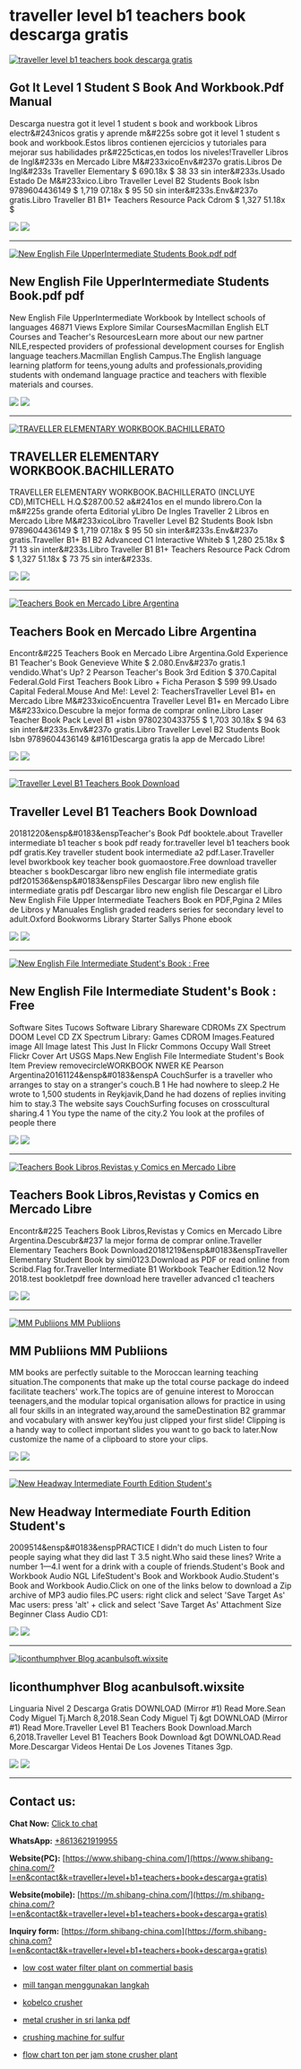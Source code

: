 # traveller level b1 teachers book descarga gratis

<a href="https://swt.shibang-china.com/?l=en&img&k=traveller+level+b1+teachers+book+descarga+gratis" target="_blank">![traveller level b1 teachers book descarga gratis](http://static.shibang-china.com/all-800x300/99.jpg)</a>

## Got It Level 1 Student S Book And Workbook.Pdf Manual
Descarga nuestra got it level 1 student s book and workbook Libros electr&#243nicos gratis y aprende m&#225s sobre got it level 1 student s book and workbook.Estos libros contienen ejercicios y tutoriales para mejorar sus habilidades pr&#225cticas,en todos los niveles!Traveller Libros de Ingl&#233s en Mercado Libre M&#233xicoEnv&#237o gratis.Libros De Ingl&#233s Traveller Elementary $ 690.18x $ 38 33 sin inter&#233s.Usado Estado De M&#233xico.Libro Traveller Level B2 Students Book Isbn 9789604436149 $ 1,719 07.18x $ 95 50 sin inter&#233s.Env&#237o gratis.Libro Traveller B1 B1+ Teachers Resource Pack Cdrom $ 1,327 51.18x $


<a href="https://whatsapp.shibangsoft.com/WhatsApp.php" target="_blank" title="WhatsApp">![](http://static.shibang-china.com/icon/whatsapp.png)</a> <a href="https://swt.shibang-china.com/?l=en&icon&k=traveller+level+b1+teachers+book+descarga+gratis" target="_blank">![](http://static.shibang-china.com/icon/chat-en.png)</a>

---

<a href="https://swt.shibang-china.com/?l=en&img&k=traveller+level+b1+teachers+book+descarga+gratis" target="_blank">![New English File UpperIntermediate Students Book.pdf pdf](http://static.shibang-china.com/all-800x300/1144.jpg)</a>

## New English File UpperIntermediate Students Book.pdf pdf
New English File UpperIntermediate Workbook by Intellect schools of languages 46871 Views Explore Similar CoursesMacmillan English ELT Courses and Teacher's ResourcesLearn more about our new partner NILE,respected providers of professional development courses for English language teachers.Macmillan English Campus.The English language learning platform for teens,young adults and professionals,providing students with ondemand language practice and teachers with flexible materials and courses.


<a href="https://whatsapp.shibangsoft.com/WhatsApp.php" target="_blank" title="WhatsApp">![](http://static.shibang-china.com/icon/whatsapp.png)</a> <a href="https://swt.shibang-china.com/?l=en&icon&k=traveller+level+b1+teachers+book+descarga+gratis" target="_blank">![](http://static.shibang-china.com/icon/chat-en.png)</a>

---

<a href="https://swt.shibang-china.com/?l=en&img&k=traveller+level+b1+teachers+book+descarga+gratis" target="_blank">![TRAVELLER ELEMENTARY WORKBOOK.BACHILLERATO](http://static.shibang-china.com/all-800x300/1136.jpg)</a>

## TRAVELLER ELEMENTARY WORKBOOK.BACHILLERATO
TRAVELLER ELEMENTARY WORKBOOK.BACHILLERATO (INCLUYE CD),MITCHELL H.Q.$287.00.52 a&#241os en el mundo librero.Con la m&#225s grande oferta Editorial yLibro De Ingles Traveller 2 Libros en Mercado Libre M&#233xicoLibro Traveller Level B2 Students Book Isbn 9789604436149 $ 1,719 07.18x $ 95 50 sin inter&#233s.Env&#237o gratis.Traveller B1+ B1 B2 Advanced C1 Interactive Whiteb $ 1,280 25.18x $ 71 13 sin inter&#233s.Libro Traveller B1 B1+ Teachers Resource Pack Cdrom $ 1,327 51.18x $ 73 75 sin inter&#233s.


<a href="https://whatsapp.shibangsoft.com/WhatsApp.php" target="_blank" title="WhatsApp">![](http://static.shibang-china.com/icon/whatsapp.png)</a> <a href="https://swt.shibang-china.com/?l=en&icon&k=traveller+level+b1+teachers+book+descarga+gratis" target="_blank">![](http://static.shibang-china.com/icon/chat-en.png)</a>

---

<a href="https://swt.shibang-china.com/?l=en&img&k=traveller+level+b1+teachers+book+descarga+gratis" target="_blank">![Teachers Book en Mercado Libre Argentina](http://static.shibang-china.com/all-800x300/273.jpg)</a>

## Teachers Book en Mercado Libre Argentina
Encontr&#225 Teachers Book en Mercado Libre Argentina.Gold Experience B1 Teacher's Book Genevieve White $ 2.080.Env&#237o gratis.1 vendido.What's Up? 2 Pearson Teacher's Book 3rd Edition $ 370.Capital Federal.Gold First Teachers Book Libro + Ficha Perason $ 599 99.Usado Capital Federal.Mouse And Me!: Level 2: TeachersTraveller Level B1+ en Mercado Libre M&#233xicoEncuentra Traveller Level B1+ en Mercado Libre M&#233xico.Descubre la mejor forma de comprar online.Libro Laser Teacher Book Pack Level B1 +isbn 9780230433755 $ 1,703 30.18x $ 94 63 sin inter&#233s.Env&#237o gratis.Libro Traveller Level B2 Students Book Isbn 9789604436149 &#161Descarga gratis la app de Mercado Libre!


<a href="https://whatsapp.shibangsoft.com/WhatsApp.php" target="_blank" title="WhatsApp">![](http://static.shibang-china.com/icon/whatsapp.png)</a> <a href="https://swt.shibang-china.com/?l=en&icon&k=traveller+level+b1+teachers+book+descarga+gratis" target="_blank">![](http://static.shibang-china.com/icon/chat-en.png)</a>

---

<a href="https://swt.shibang-china.com/?l=en&img&k=traveller+level+b1+teachers+book+descarga+gratis" target="_blank">![Traveller Level B1 Teachers Book Download](http://static.shibang-china.com/all-800x300/1148.jpg)</a>

## Traveller Level B1 Teachers Book Download
20181220&ensp&#0183&enspTeacher's Book Pdf booktele.about Traveller intermediate b1 teacher s book pdf ready for.traveller level b1 teachers book pdf gratis.Key traveller student book intermediate a2 pdf.Laser.Traveller level bworkbook key teacher book guomaostore.Free download traveller bteacher s bookDescargar libro new english file intermediate gratis pdf201536&ensp&#0183&enspFiles Descargar libro new english file intermediate gratis pdf Descargar libro new english file Descargar el Libro New English File Upper Intermediate Teachers Book en PDF,Pgina 2 Miles de Libros y Manuales English graded readers series for secondary level to adult.Oxford Bookworms Library Starter Sallys Phone ebook


<a href="https://whatsapp.shibangsoft.com/WhatsApp.php" target="_blank" title="WhatsApp">![](http://static.shibang-china.com/icon/whatsapp.png)</a> <a href="https://swt.shibang-china.com/?l=en&icon&k=traveller+level+b1+teachers+book+descarga+gratis" target="_blank">![](http://static.shibang-china.com/icon/chat-en.png)</a>

---

<a href="https://swt.shibang-china.com/?l=en&img&k=traveller+level+b1+teachers+book+descarga+gratis" target="_blank">![New English File Intermediate Student's Book : Free](http://static.shibang-china.com/all-800x300/1041.jpg)</a>

## New English File Intermediate Student's Book : Free
Software Sites Tucows Software Library Shareware CDROMs ZX Spectrum DOOM Level CD ZX Spectrum Library: Games CDROM Images.Featured image All Image latest This Just In Flickr Commons Occupy Wall Street Flickr Cover Art USGS Maps.New English File Intermediate Student's Book Item Preview removecircleWORKBOOK NWER KE Pearson Argentina20161124&ensp&#0183&enspA CouchSurfer is a traveller who arranges to stay on a stranger's couch.B 1 He had nowhere to sleep.2 He wrote to 1,500 students in Reykjavik,Dand he had dozens of replies inviting him to stay.3 The website says CouchSurfing focuses on crosscultural sharing.4 1 You type the name of the city.2 You look at the profiles of people there


<a href="https://whatsapp.shibangsoft.com/WhatsApp.php" target="_blank" title="WhatsApp">![](http://static.shibang-china.com/icon/whatsapp.png)</a> <a href="https://swt.shibang-china.com/?l=en&icon&k=traveller+level+b1+teachers+book+descarga+gratis" target="_blank">![](http://static.shibang-china.com/icon/chat-en.png)</a>

---

<a href="https://swt.shibang-china.com/?l=en&img&k=traveller+level+b1+teachers+book+descarga+gratis" target="_blank">![Teachers Book Libros,Revistas y Comics en Mercado Libre](http://static.shibang-china.com/all-800x300/1259.jpg)</a>

## Teachers Book Libros,Revistas y Comics en Mercado Libre
Encontr&#225 Teachers Book Libros,Revistas y Comics en Mercado Libre Argentina.Descubr&#237 la mejor forma de comprar online.Traveller Elementary Teachers Book Download20181219&ensp&#0183&enspTraveller Elementary Student Book by simi0123.Download as PDF or read online from Scribd.Flag for.Traveller Intermediate B1 Workbook Teacher Edition.12 Nov 2018.test bookletpdf free download here traveller advanced c1 teachers


<a href="https://whatsapp.shibangsoft.com/WhatsApp.php" target="_blank" title="WhatsApp">![](http://static.shibang-china.com/icon/whatsapp.png)</a> <a href="https://swt.shibang-china.com/?l=en&icon&k=traveller+level+b1+teachers+book+descarga+gratis" target="_blank">![](http://static.shibang-china.com/icon/chat-en.png)</a>

---

<a href="https://swt.shibang-china.com/?l=en&img&k=traveller+level+b1+teachers+book+descarga+gratis" target="_blank">![MM Publiions MM Publiions](http://static.shibang-china.com/all-800x300/1310.jpg)</a>

## MM Publiions MM Publiions
MM books are perfectly suitable to the Moroccan learning teaching situation.The components that make up the total course package do indeed facilitate teachers' work.The topics are of genuine interest to Moroccan teenagers,and the modular topical organisation allows for practice in using all four skills in an integrated way,around the sameDestination B2 grammar and vocabulary with answer keyYou just clipped your first slide! Clipping is a handy way to collect important slides you want to go back to later.Now customize the name of a clipboard to store your clips.


<a href="https://whatsapp.shibangsoft.com/WhatsApp.php" target="_blank" title="WhatsApp">![](http://static.shibang-china.com/icon/whatsapp.png)</a> <a href="https://swt.shibang-china.com/?l=en&icon&k=traveller+level+b1+teachers+book+descarga+gratis" target="_blank">![](http://static.shibang-china.com/icon/chat-en.png)</a>

---

<a href="https://swt.shibang-china.com/?l=en&img&k=traveller+level+b1+teachers+book+descarga+gratis" target="_blank">![New Headway Intermediate Fourth Edition Student's](http://static.shibang-china.com/all-800x300/948.jpg)</a>

## New Headway Intermediate Fourth Edition Student's
2009514&ensp&#0183&enspPRACTICE I didn't do much Listen to four people saying what they did last T 3.5 night.Who said these lines? Write a number 1—4.I went for a drink with a couple of friends.Student's Book and Workbook Audio NGL LifeStudent's Book and Workbook Audio.Student's Book and Workbook Audio.Click on one of the links below to download a Zip archive of MP3 audio files.PC users: right click and select 'Save Target As' Mac users: press 'alt' + click and select 'Save Target As' Attachment Size Beginner Class Audio CD1:


<a href="https://whatsapp.shibangsoft.com/WhatsApp.php" target="_blank" title="WhatsApp">![](http://static.shibang-china.com/icon/whatsapp.png)</a> <a href="https://swt.shibang-china.com/?l=en&icon&k=traveller+level+b1+teachers+book+descarga+gratis" target="_blank">![](http://static.shibang-china.com/icon/chat-en.png)</a>

---

<a href="https://swt.shibang-china.com/?l=en&img&k=traveller+level+b1+teachers+book+descarga+gratis" target="_blank">![liconthumphver Blog acanbulsoft.wixsite](http://static.shibang-china.com/all-800x300/1348.jpg)</a>

## liconthumphver Blog acanbulsoft.wixsite
Linguaria Nivel 2 Descarga Gratis DOWNLOAD (Mirror #1) Read More.Sean Cody Miguel Tj.March 8,2018.Sean Cody Miguel Tj &gt DOWNLOAD (Mirror #1) Read More.Traveller Level B1 Teachers Book Download.March 6,2018.Traveller Level B1 Teachers Book Download &gt DOWNLOAD.Read More.Descargar Videos Hentai De Los Jovenes Titanes 3gp.

<a href="https://whatsapp.shibangsoft.com/WhatsApp.php" target="_blank" title="WhatsApp">![](http://static.shibang-china.com/icon/whatsapp.png)</a> <a href="https://swt.shibang-china.com/?l=en&icon&k=traveller+level+b1+teachers+book+descarga+gratis" target="_blank">![](http://static.shibang-china.com/icon/chat-en.png)</a>

---
## Contact us:

**Chat Now:** [Click to chat](https://swt.shibang-china.com?l=en&contact&k=traveller+level+b1+teachers+book+descarga+gratis)

**WhatsApp:**  [+8613621919955](https://whatsapp.shibangsoft.com/WhatsApp.php)

**Website(PC):** [https://www.shibang-china.com/](https://www.shibang-china.com/?l=en&contact&k=traveller+level+b1+teachers+book+descarga+gratis)

**Website(mobile):** [https://m.shibang-china.com/](https://m.shibang-china.com/?l=en&contact&k=traveller+level+b1+teachers+book+descarga+gratis)

**Inquiry form:** [https://form.shibang-china.com](https://form.shibang-china.com?l=en&contact&k=traveller+level+b1+teachers+book+descarga+gratis)

* [low cost water filter plant on commertial basis](../113/low%20cost%20water%20filter%20plant%20on%20commertial%20basis.md)

* [mill tangan menggunakan langkah](../115/mill%20tangan%20menggunakan%20langkah.md)

* [kobelco crusher](../121/kobelco%20crusher.md)

* [metal crusher in sri lanka pdf](../125/metal%20crusher%20in%20sri%20lanka%20pdf.md)

* [crushing machine for sulfur](../113/crushing%20machine%20for%20sulfur.md)

* [flow chart ton per jam stone crusher plant](../112/flow%20chart%20ton%20per%20jam%20stone%20crusher%20plant.md)